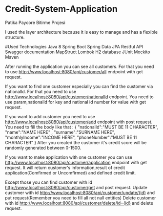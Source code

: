 # Credit-System-Application
Patika Paycore Bitirme Projesi


I used the layer architecture because it is easy to manage and has a flexible structure.

#Used Technologies
Java 8
Spring Boot
Spring Data JPA
Restful API
Swagger documentation
MapStruct
Lombok
H2 database
JUnit Mockito
Maven

After running the application you can see all customers. For that you need to use http://www.localhost:8080/api/customer/all endpoint with get request.

If you want to find one customer especially you can find the customer via nationalId. For that you need to use http://www.localhost:8080/api/customer/nationalId endpoint. You need to use param,nationalId for key and national id number for value with get request.

If you want to add customer you need to use http://www.localhost:8080/api/customer/add endpoint with post request. You need to fill the body like that :
{
    "nationalId":"MUST BE 11 CHARACTER",
    "name":"NAME HERE" ,
    "surname":"SURNAME HERE",
    "monthlyIncome":"INCOME HERE",
    "phoneNumber":"MUST BE 11 CHARACTER"
}
After you created the customer it's credit score will be randomly generated between 0-1500.

If you want to make application with one customer you can use http://www.localhost:8080/api/customer/application endpoint with get request. It will return customer's information,result of credit application(Comfirmed or Uncomfirmed) and defined credit limit.


Except those you can find customer with id http://www.localhost:8080/api/customer/get and post request.
Update customer with id http://www.localhost:8080/api/customer/update/{id} and put request(Remember you need to fill all not null entities)
Delete customer with id http://www.localhost:8080/api/customer/delete/id={id} and delete request.
